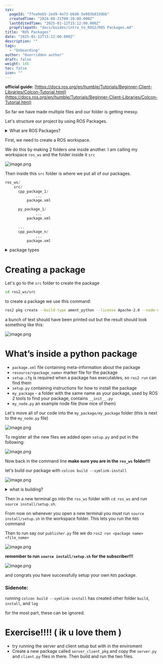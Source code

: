 ```yaml
---
sys:
  pageId: "7fea9eb5-2ed9-4e73-b6d6-5e093b833dbb"
  createdTime: "2024-08-21T00:28:00.000Z"
  lastEditedTime: "2025-01-12T15:12:00.000Z"
  propFilepath: "docs/Guides/intro_to_ROS2/ROS Packages.md"
title: "ROS Packages"
date: "2025-01-12T15:12:00.000Z"
description: ""
tags:
  - "Onboarding"
author: "Overridden author"
draft: false
weight: 145
toc: false
icon: ""
---
```


**official guide:** [https://docs.ros.org/en/humble/Tutorials/Beginner-Client-Libraries/Colcon-Tutorial.html](https://docs.ros.org/en/humble/Tutorials/Beginner-Client-Libraries/Colcon-Tutorial.html)

So far we have made multiple files and our folder is getting messy.

Let's structure our project by using ROS Packages.

<details>

<summary>What are ROS Packages?</summary>

ROS Packages are, as the name implies, packages of code that are highly sharable between ROS developers.

They consist of a folder, `package.xml` file, and source code

```python
      cpp_package_1/
		      ... imagine much code files here ..
          package.xml
```

</details>

First, we need to create a ROS workspace.

We do this by making 2 folders one inside another. I am calling my workspace `ros_ws` and the folder inside it `src`

![image.png](https://prod-files-secure.s3.us-west-2.amazonaws.com/d518164a-d88e-44d1-a4ee-3adb3bd8bce0/70706947-fd18-4537-a67b-e12946812d31/image.png?X-Amz-Algorithm=AWS4-HMAC-SHA256&X-Amz-Content-Sha256=UNSIGNED-PAYLOAD&X-Amz-Credential=ASIAZI2LB466YUA2CABM%2F20250328%2Fus-west-2%2Fs3%2Faws4_request&X-Amz-Date=20250328T050903Z&X-Amz-Expires=3600&X-Amz-Security-Token=IQoJb3JpZ2luX2VjEO3%2F%2F%2F%2F%2F%2F%2F%2F%2F%2FwEaCXVzLXdlc3QtMiJIMEYCIQDYkESzr74ts%2FSGOS7eTFHA1sJ1sa%2BPhIEPNKyzIPpIVAIhAPjSnlOE0nm6g3Ntrs8UM4RTeYzqURwASpCZmabdNdu1Kv8DCFYQABoMNjM3NDIzMTgzODA1IgyE8qu%2F4R7o1uxoDXQq3APYws%2FdrPtgRc%2FqKFrr63q%2FmBwE7SS%2BvXoXC4AnIRVun25BsZfO8NJMXDXx%2BdoZQCoL1OlzI%2FJgtlFcnYkHV1%2BS8z7b%2FsNJIcQOFutjmOEByDLB4FaaTlXipqVSe81JFpIsKj1RVq4hMV2d0Czd6KyezhQP2gGwe7zSqR7cMLlCAxhZfWZEymYtvGBNJvrvSWnRm9KiaubHIu4tqE%2F46VWn3nGod8HTFmKmtwOro1LLC79fex3Mek%2B0xGBi%2BUxHAXezayqiWaIg%2BX%2BghvhnRJlBdR8p2ejGbEzBxr68lhEqxEMH%2BODKhWk4xb2kOHcRK7nBmljVq02LAxQ7oP3sO87OCPhhM95dcaFbHiZ9K9guXuOcyyA3uKV%2BilqxTS16oCZak7TyN36Y44VbRzRGvptoRyJNOlGr9Rt9omqoXIxSD1V%2FNDUQnHNNckeRyKlJd88ZqymhAOmS9qjHkx%2FufTT7fdJeNQ6ciSm55AZBYxkgNjBYrkWWKPgFs6aoORSC%2F5kbKA9IOiGWMIrAvBBGZ%2FBjHBPkJvOpUXEkgEKm%2FtFqmdcB9GutEzIn5ABU0vK8veV7eSrIriaPmPR21y6DHpnihhJTQpmtbE0pbp%2FPzzuHs2sMva34hKjOyBXLhjCUzJi%2FBjqkAZV9uuaNVFPVaTjW5YtHFAFFILFkebCZDpHC6FiDpgnGOR3DNAq7nVeMJKKuGSjeiu4ZArvLSSwqyS7X%2B%2FCqmxkdKUNw8nn2QoSDOKOxq5QenEp8N%2B0YzggRn4d3as6x07q6eOodlTg6FQK0cv1yeYBJIKnlXcBR70R5UjNbMlrCKYP9vQF6Xae%2B%2FeDbF3%2BOfcsewhT6AGegOgIN5aPrnoR%2Fq291&X-Amz-Signature=dff09a6f72a39827f78f137489da9c71627ba81b24afb5dc5b301cdf3d63495e&X-Amz-SignedHeaders=host&x-id=GetObject)

Then inside this `src` folder is where we put all of our packages.

```python
ros_ws/
    src/
      cpp_package_1/
		      ...
          package.xml

      py_package_1/
		      ...
          package.xml

      ...
      cpp_package_n/
		      ...
          package.xml

```

<details>

<summary>package types</summary>

packages can be either `C++` or python.

the intern file structure is different for each but for this guide we will stick to creating python packages

</details>

# Creating a package

Let's go to the `src` folder to create the package

```bash
cd ros2_ws/src
```

to create a package we use this command:

```bash
ros2 pkg create --build-type ament_python --license Apache-2.0 --node-name my_node my_package
```

a bunch of text should have been printed out but the result should look something like this:

![image.png](https://prod-files-secure.s3.us-west-2.amazonaws.com/d518164a-d88e-44d1-a4ee-3adb3bd8bce0/e6cf1e3f-8512-4a3e-b131-079f800bf3e8/image.png?X-Amz-Algorithm=AWS4-HMAC-SHA256&X-Amz-Content-Sha256=UNSIGNED-PAYLOAD&X-Amz-Credential=ASIAZI2LB466YUA2CABM%2F20250328%2Fus-west-2%2Fs3%2Faws4_request&X-Amz-Date=20250328T050903Z&X-Amz-Expires=3600&X-Amz-Security-Token=IQoJb3JpZ2luX2VjEO3%2F%2F%2F%2F%2F%2F%2F%2F%2F%2FwEaCXVzLXdlc3QtMiJIMEYCIQDYkESzr74ts%2FSGOS7eTFHA1sJ1sa%2BPhIEPNKyzIPpIVAIhAPjSnlOE0nm6g3Ntrs8UM4RTeYzqURwASpCZmabdNdu1Kv8DCFYQABoMNjM3NDIzMTgzODA1IgyE8qu%2F4R7o1uxoDXQq3APYws%2FdrPtgRc%2FqKFrr63q%2FmBwE7SS%2BvXoXC4AnIRVun25BsZfO8NJMXDXx%2BdoZQCoL1OlzI%2FJgtlFcnYkHV1%2BS8z7b%2FsNJIcQOFutjmOEByDLB4FaaTlXipqVSe81JFpIsKj1RVq4hMV2d0Czd6KyezhQP2gGwe7zSqR7cMLlCAxhZfWZEymYtvGBNJvrvSWnRm9KiaubHIu4tqE%2F46VWn3nGod8HTFmKmtwOro1LLC79fex3Mek%2B0xGBi%2BUxHAXezayqiWaIg%2BX%2BghvhnRJlBdR8p2ejGbEzBxr68lhEqxEMH%2BODKhWk4xb2kOHcRK7nBmljVq02LAxQ7oP3sO87OCPhhM95dcaFbHiZ9K9guXuOcyyA3uKV%2BilqxTS16oCZak7TyN36Y44VbRzRGvptoRyJNOlGr9Rt9omqoXIxSD1V%2FNDUQnHNNckeRyKlJd88ZqymhAOmS9qjHkx%2FufTT7fdJeNQ6ciSm55AZBYxkgNjBYrkWWKPgFs6aoORSC%2F5kbKA9IOiGWMIrAvBBGZ%2FBjHBPkJvOpUXEkgEKm%2FtFqmdcB9GutEzIn5ABU0vK8veV7eSrIriaPmPR21y6DHpnihhJTQpmtbE0pbp%2FPzzuHs2sMva34hKjOyBXLhjCUzJi%2FBjqkAZV9uuaNVFPVaTjW5YtHFAFFILFkebCZDpHC6FiDpgnGOR3DNAq7nVeMJKKuGSjeiu4ZArvLSSwqyS7X%2B%2FCqmxkdKUNw8nn2QoSDOKOxq5QenEp8N%2B0YzggRn4d3as6x07q6eOodlTg6FQK0cv1yeYBJIKnlXcBR70R5UjNbMlrCKYP9vQF6Xae%2B%2FeDbF3%2BOfcsewhT6AGegOgIN5aPrnoR%2Fq291&X-Amz-Signature=dd6092d26263396e91006e74bea4bcc0b862ece6c3e5e72ed0d7a6669a806ba6&X-Amz-SignedHeaders=host&x-id=GetObject)

# What’s inside a python package

- `package.xml` file containing meta-information about the package
- `resource/<package_name>` marker file for the package
- `setup.cfg` is required when a package has executables, so `ros2 run` can find them
- `setup.py` containing instructions for how to install the package
- `my_package` - a folder with the same name as your package, used by ROS 2 tools to find your package, contains `__init__.py`
- `my_node.py` an example node file (how nice of them)

Let's move all of our code into the `my_package/my_package` folder (this is next to the `my_node.py` file)

![image.png](https://prod-files-secure.s3.us-west-2.amazonaws.com/d518164a-d88e-44d1-a4ee-3adb3bd8bce0/9ce58f11-0da9-4d3e-b86d-506a9685d378/image.png?X-Amz-Algorithm=AWS4-HMAC-SHA256&X-Amz-Content-Sha256=UNSIGNED-PAYLOAD&X-Amz-Credential=ASIAZI2LB466YUA2CABM%2F20250328%2Fus-west-2%2Fs3%2Faws4_request&X-Amz-Date=20250328T050903Z&X-Amz-Expires=3600&X-Amz-Security-Token=IQoJb3JpZ2luX2VjEO3%2F%2F%2F%2F%2F%2F%2F%2F%2F%2FwEaCXVzLXdlc3QtMiJIMEYCIQDYkESzr74ts%2FSGOS7eTFHA1sJ1sa%2BPhIEPNKyzIPpIVAIhAPjSnlOE0nm6g3Ntrs8UM4RTeYzqURwASpCZmabdNdu1Kv8DCFYQABoMNjM3NDIzMTgzODA1IgyE8qu%2F4R7o1uxoDXQq3APYws%2FdrPtgRc%2FqKFrr63q%2FmBwE7SS%2BvXoXC4AnIRVun25BsZfO8NJMXDXx%2BdoZQCoL1OlzI%2FJgtlFcnYkHV1%2BS8z7b%2FsNJIcQOFutjmOEByDLB4FaaTlXipqVSe81JFpIsKj1RVq4hMV2d0Czd6KyezhQP2gGwe7zSqR7cMLlCAxhZfWZEymYtvGBNJvrvSWnRm9KiaubHIu4tqE%2F46VWn3nGod8HTFmKmtwOro1LLC79fex3Mek%2B0xGBi%2BUxHAXezayqiWaIg%2BX%2BghvhnRJlBdR8p2ejGbEzBxr68lhEqxEMH%2BODKhWk4xb2kOHcRK7nBmljVq02LAxQ7oP3sO87OCPhhM95dcaFbHiZ9K9guXuOcyyA3uKV%2BilqxTS16oCZak7TyN36Y44VbRzRGvptoRyJNOlGr9Rt9omqoXIxSD1V%2FNDUQnHNNckeRyKlJd88ZqymhAOmS9qjHkx%2FufTT7fdJeNQ6ciSm55AZBYxkgNjBYrkWWKPgFs6aoORSC%2F5kbKA9IOiGWMIrAvBBGZ%2FBjHBPkJvOpUXEkgEKm%2FtFqmdcB9GutEzIn5ABU0vK8veV7eSrIriaPmPR21y6DHpnihhJTQpmtbE0pbp%2FPzzuHs2sMva34hKjOyBXLhjCUzJi%2FBjqkAZV9uuaNVFPVaTjW5YtHFAFFILFkebCZDpHC6FiDpgnGOR3DNAq7nVeMJKKuGSjeiu4ZArvLSSwqyS7X%2B%2FCqmxkdKUNw8nn2QoSDOKOxq5QenEp8N%2B0YzggRn4d3as6x07q6eOodlTg6FQK0cv1yeYBJIKnlXcBR70R5UjNbMlrCKYP9vQF6Xae%2B%2FeDbF3%2BOfcsewhT6AGegOgIN5aPrnoR%2Fq291&X-Amz-Signature=f59697f0fcc2a94e83535a4ad109d9d43766265438ba27f15b39708d4e0c32a4&X-Amz-SignedHeaders=host&x-id=GetObject)

To register all the new files we added open `setup.py` and put in the following:

![image.png](https://prod-files-secure.s3.us-west-2.amazonaws.com/d518164a-d88e-44d1-a4ee-3adb3bd8bce0/1cd7c262-4cae-4496-9d75-c178537d24a2/image.png?X-Amz-Algorithm=AWS4-HMAC-SHA256&X-Amz-Content-Sha256=UNSIGNED-PAYLOAD&X-Amz-Credential=ASIAZI2LB466YUA2CABM%2F20250328%2Fus-west-2%2Fs3%2Faws4_request&X-Amz-Date=20250328T050903Z&X-Amz-Expires=3600&X-Amz-Security-Token=IQoJb3JpZ2luX2VjEO3%2F%2F%2F%2F%2F%2F%2F%2F%2F%2FwEaCXVzLXdlc3QtMiJIMEYCIQDYkESzr74ts%2FSGOS7eTFHA1sJ1sa%2BPhIEPNKyzIPpIVAIhAPjSnlOE0nm6g3Ntrs8UM4RTeYzqURwASpCZmabdNdu1Kv8DCFYQABoMNjM3NDIzMTgzODA1IgyE8qu%2F4R7o1uxoDXQq3APYws%2FdrPtgRc%2FqKFrr63q%2FmBwE7SS%2BvXoXC4AnIRVun25BsZfO8NJMXDXx%2BdoZQCoL1OlzI%2FJgtlFcnYkHV1%2BS8z7b%2FsNJIcQOFutjmOEByDLB4FaaTlXipqVSe81JFpIsKj1RVq4hMV2d0Czd6KyezhQP2gGwe7zSqR7cMLlCAxhZfWZEymYtvGBNJvrvSWnRm9KiaubHIu4tqE%2F46VWn3nGod8HTFmKmtwOro1LLC79fex3Mek%2B0xGBi%2BUxHAXezayqiWaIg%2BX%2BghvhnRJlBdR8p2ejGbEzBxr68lhEqxEMH%2BODKhWk4xb2kOHcRK7nBmljVq02LAxQ7oP3sO87OCPhhM95dcaFbHiZ9K9guXuOcyyA3uKV%2BilqxTS16oCZak7TyN36Y44VbRzRGvptoRyJNOlGr9Rt9omqoXIxSD1V%2FNDUQnHNNckeRyKlJd88ZqymhAOmS9qjHkx%2FufTT7fdJeNQ6ciSm55AZBYxkgNjBYrkWWKPgFs6aoORSC%2F5kbKA9IOiGWMIrAvBBGZ%2FBjHBPkJvOpUXEkgEKm%2FtFqmdcB9GutEzIn5ABU0vK8veV7eSrIriaPmPR21y6DHpnihhJTQpmtbE0pbp%2FPzzuHs2sMva34hKjOyBXLhjCUzJi%2FBjqkAZV9uuaNVFPVaTjW5YtHFAFFILFkebCZDpHC6FiDpgnGOR3DNAq7nVeMJKKuGSjeiu4ZArvLSSwqyS7X%2B%2FCqmxkdKUNw8nn2QoSDOKOxq5QenEp8N%2B0YzggRn4d3as6x07q6eOodlTg6FQK0cv1yeYBJIKnlXcBR70R5UjNbMlrCKYP9vQF6Xae%2B%2FeDbF3%2BOfcsewhT6AGegOgIN5aPrnoR%2Fq291&X-Amz-Signature=122630ae308a58a707462103c10e83efce4f14cc907847fc607b7d80cdd4fbdb&X-Amz-SignedHeaders=host&x-id=GetObject)

Now back in the command line **make sure you are in the** **`ros_ws`** **folder!!!**

let's build our package with `colcon build --symlink-install`

![image.png](https://prod-files-secure.s3.us-west-2.amazonaws.com/d518164a-d88e-44d1-a4ee-3adb3bd8bce0/2f2a0d27-b173-48fd-b189-5f5c0ce65619/image.png?X-Amz-Algorithm=AWS4-HMAC-SHA256&X-Amz-Content-Sha256=UNSIGNED-PAYLOAD&X-Amz-Credential=ASIAZI2LB466YUA2CABM%2F20250328%2Fus-west-2%2Fs3%2Faws4_request&X-Amz-Date=20250328T050903Z&X-Amz-Expires=3600&X-Amz-Security-Token=IQoJb3JpZ2luX2VjEO3%2F%2F%2F%2F%2F%2F%2F%2F%2F%2FwEaCXVzLXdlc3QtMiJIMEYCIQDYkESzr74ts%2FSGOS7eTFHA1sJ1sa%2BPhIEPNKyzIPpIVAIhAPjSnlOE0nm6g3Ntrs8UM4RTeYzqURwASpCZmabdNdu1Kv8DCFYQABoMNjM3NDIzMTgzODA1IgyE8qu%2F4R7o1uxoDXQq3APYws%2FdrPtgRc%2FqKFrr63q%2FmBwE7SS%2BvXoXC4AnIRVun25BsZfO8NJMXDXx%2BdoZQCoL1OlzI%2FJgtlFcnYkHV1%2BS8z7b%2FsNJIcQOFutjmOEByDLB4FaaTlXipqVSe81JFpIsKj1RVq4hMV2d0Czd6KyezhQP2gGwe7zSqR7cMLlCAxhZfWZEymYtvGBNJvrvSWnRm9KiaubHIu4tqE%2F46VWn3nGod8HTFmKmtwOro1LLC79fex3Mek%2B0xGBi%2BUxHAXezayqiWaIg%2BX%2BghvhnRJlBdR8p2ejGbEzBxr68lhEqxEMH%2BODKhWk4xb2kOHcRK7nBmljVq02LAxQ7oP3sO87OCPhhM95dcaFbHiZ9K9guXuOcyyA3uKV%2BilqxTS16oCZak7TyN36Y44VbRzRGvptoRyJNOlGr9Rt9omqoXIxSD1V%2FNDUQnHNNckeRyKlJd88ZqymhAOmS9qjHkx%2FufTT7fdJeNQ6ciSm55AZBYxkgNjBYrkWWKPgFs6aoORSC%2F5kbKA9IOiGWMIrAvBBGZ%2FBjHBPkJvOpUXEkgEKm%2FtFqmdcB9GutEzIn5ABU0vK8veV7eSrIriaPmPR21y6DHpnihhJTQpmtbE0pbp%2FPzzuHs2sMva34hKjOyBXLhjCUzJi%2FBjqkAZV9uuaNVFPVaTjW5YtHFAFFILFkebCZDpHC6FiDpgnGOR3DNAq7nVeMJKKuGSjeiu4ZArvLSSwqyS7X%2B%2FCqmxkdKUNw8nn2QoSDOKOxq5QenEp8N%2B0YzggRn4d3as6x07q6eOodlTg6FQK0cv1yeYBJIKnlXcBR70R5UjNbMlrCKYP9vQF6Xae%2B%2FeDbF3%2BOfcsewhT6AGegOgIN5aPrnoR%2Fq291&X-Amz-Signature=8ab0776c68c08c64db11c59dceb7026995e3448c284b5b08816379025ccaf155&X-Amz-SignedHeaders=host&x-id=GetObject)

<details>

<summary>what is building?</summary>

if you are a CS major at Rose-Hulman you will learn the answer to this in CSSE132

but TLDR; is it combines all the code files into one program that can be run easily 

</details>

Then in a new terminal go into the `ros_ws` folder with `cd ros_ws` and run `source install/setup.sh`. 

From now on whenever you open a new terminal you must run `source install/setup.sh` in the workspace folder. This lets you run the `ROS` command

Then to run say our `publisher.py` file we do `ros2 run <package name> <file_name>`

![image.png](https://prod-files-secure.s3.us-west-2.amazonaws.com/d518164a-d88e-44d1-a4ee-3adb3bd8bce0/4f4b1219-3a44-4632-aa0a-ce3471699f59/image.png?X-Amz-Algorithm=AWS4-HMAC-SHA256&X-Amz-Content-Sha256=UNSIGNED-PAYLOAD&X-Amz-Credential=ASIAZI2LB466YUA2CABM%2F20250328%2Fus-west-2%2Fs3%2Faws4_request&X-Amz-Date=20250328T050903Z&X-Amz-Expires=3600&X-Amz-Security-Token=IQoJb3JpZ2luX2VjEO3%2F%2F%2F%2F%2F%2F%2F%2F%2F%2FwEaCXVzLXdlc3QtMiJIMEYCIQDYkESzr74ts%2FSGOS7eTFHA1sJ1sa%2BPhIEPNKyzIPpIVAIhAPjSnlOE0nm6g3Ntrs8UM4RTeYzqURwASpCZmabdNdu1Kv8DCFYQABoMNjM3NDIzMTgzODA1IgyE8qu%2F4R7o1uxoDXQq3APYws%2FdrPtgRc%2FqKFrr63q%2FmBwE7SS%2BvXoXC4AnIRVun25BsZfO8NJMXDXx%2BdoZQCoL1OlzI%2FJgtlFcnYkHV1%2BS8z7b%2FsNJIcQOFutjmOEByDLB4FaaTlXipqVSe81JFpIsKj1RVq4hMV2d0Czd6KyezhQP2gGwe7zSqR7cMLlCAxhZfWZEymYtvGBNJvrvSWnRm9KiaubHIu4tqE%2F46VWn3nGod8HTFmKmtwOro1LLC79fex3Mek%2B0xGBi%2BUxHAXezayqiWaIg%2BX%2BghvhnRJlBdR8p2ejGbEzBxr68lhEqxEMH%2BODKhWk4xb2kOHcRK7nBmljVq02LAxQ7oP3sO87OCPhhM95dcaFbHiZ9K9guXuOcyyA3uKV%2BilqxTS16oCZak7TyN36Y44VbRzRGvptoRyJNOlGr9Rt9omqoXIxSD1V%2FNDUQnHNNckeRyKlJd88ZqymhAOmS9qjHkx%2FufTT7fdJeNQ6ciSm55AZBYxkgNjBYrkWWKPgFs6aoORSC%2F5kbKA9IOiGWMIrAvBBGZ%2FBjHBPkJvOpUXEkgEKm%2FtFqmdcB9GutEzIn5ABU0vK8veV7eSrIriaPmPR21y6DHpnihhJTQpmtbE0pbp%2FPzzuHs2sMva34hKjOyBXLhjCUzJi%2FBjqkAZV9uuaNVFPVaTjW5YtHFAFFILFkebCZDpHC6FiDpgnGOR3DNAq7nVeMJKKuGSjeiu4ZArvLSSwqyS7X%2B%2FCqmxkdKUNw8nn2QoSDOKOxq5QenEp8N%2B0YzggRn4d3as6x07q6eOodlTg6FQK0cv1yeYBJIKnlXcBR70R5UjNbMlrCKYP9vQF6Xae%2B%2FeDbF3%2BOfcsewhT6AGegOgIN5aPrnoR%2Fq291&X-Amz-Signature=154ca4465e4a77bd599666564a2b7d007da17c748566fdbdb198cd41a70c4f77&X-Amz-SignedHeaders=host&x-id=GetObject)

**remember to run** **`source install/setup.sh`** **for the subscriber!!!**

![image.png](https://prod-files-secure.s3.us-west-2.amazonaws.com/d518164a-d88e-44d1-a4ee-3adb3bd8bce0/02121119-dad4-49ec-8356-c956108b4243/image.png?X-Amz-Algorithm=AWS4-HMAC-SHA256&X-Amz-Content-Sha256=UNSIGNED-PAYLOAD&X-Amz-Credential=ASIAZI2LB466YUA2CABM%2F20250328%2Fus-west-2%2Fs3%2Faws4_request&X-Amz-Date=20250328T050903Z&X-Amz-Expires=3600&X-Amz-Security-Token=IQoJb3JpZ2luX2VjEO3%2F%2F%2F%2F%2F%2F%2F%2F%2F%2FwEaCXVzLXdlc3QtMiJIMEYCIQDYkESzr74ts%2FSGOS7eTFHA1sJ1sa%2BPhIEPNKyzIPpIVAIhAPjSnlOE0nm6g3Ntrs8UM4RTeYzqURwASpCZmabdNdu1Kv8DCFYQABoMNjM3NDIzMTgzODA1IgyE8qu%2F4R7o1uxoDXQq3APYws%2FdrPtgRc%2FqKFrr63q%2FmBwE7SS%2BvXoXC4AnIRVun25BsZfO8NJMXDXx%2BdoZQCoL1OlzI%2FJgtlFcnYkHV1%2BS8z7b%2FsNJIcQOFutjmOEByDLB4FaaTlXipqVSe81JFpIsKj1RVq4hMV2d0Czd6KyezhQP2gGwe7zSqR7cMLlCAxhZfWZEymYtvGBNJvrvSWnRm9KiaubHIu4tqE%2F46VWn3nGod8HTFmKmtwOro1LLC79fex3Mek%2B0xGBi%2BUxHAXezayqiWaIg%2BX%2BghvhnRJlBdR8p2ejGbEzBxr68lhEqxEMH%2BODKhWk4xb2kOHcRK7nBmljVq02LAxQ7oP3sO87OCPhhM95dcaFbHiZ9K9guXuOcyyA3uKV%2BilqxTS16oCZak7TyN36Y44VbRzRGvptoRyJNOlGr9Rt9omqoXIxSD1V%2FNDUQnHNNckeRyKlJd88ZqymhAOmS9qjHkx%2FufTT7fdJeNQ6ciSm55AZBYxkgNjBYrkWWKPgFs6aoORSC%2F5kbKA9IOiGWMIrAvBBGZ%2FBjHBPkJvOpUXEkgEKm%2FtFqmdcB9GutEzIn5ABU0vK8veV7eSrIriaPmPR21y6DHpnihhJTQpmtbE0pbp%2FPzzuHs2sMva34hKjOyBXLhjCUzJi%2FBjqkAZV9uuaNVFPVaTjW5YtHFAFFILFkebCZDpHC6FiDpgnGOR3DNAq7nVeMJKKuGSjeiu4ZArvLSSwqyS7X%2B%2FCqmxkdKUNw8nn2QoSDOKOxq5QenEp8N%2B0YzggRn4d3as6x07q6eOodlTg6FQK0cv1yeYBJIKnlXcBR70R5UjNbMlrCKYP9vQF6Xae%2B%2FeDbF3%2BOfcsewhT6AGegOgIN5aPrnoR%2Fq291&X-Amz-Signature=c25798053074710cf53825bad5a35adbf296c035e3e113f219419eba4e370c3a&X-Amz-SignedHeaders=host&x-id=GetObject)

and congrats you have successfully setup your own `ROS` package.

### Sidenote:

running `colcon build --symlink-install` has created other folder `build`, `install`, and `log`

for the most part, these can be ignored.

# Exercise!!!! ( ik u love them )

- try running the server and client setup but with in the enviroment
- Create a new package called `server_client_pkg` and copy the `server.py` and `client.py` files in there. Then build and run the two files.
